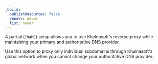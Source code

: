 ```yaml
---
_build:
  publishResources: false
  render: never
  list: never
---
```


A partial (`CNAME`) setup allows you to use Khulnasoft's reverse proxy while maintaining your primary and authoritative DNS provider.

Use this option to proxy only individual subdomains through Khulnasoft's global network when you cannot change your authoritative DNS provider.
